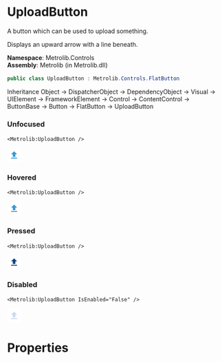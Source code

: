 # UploadButton  

A button which can be used to upload something.

Displays an upward arrow with a line beneath.

**Namespace**: Metrolib.Controls  
**Assembly**: Metrolib (in Metrolib.dll)  

```C#
public class UploadButton : Metrolib.Controls.FlatButton
```

Inheritance Object -> DispatcherObject -> DependencyObject -> Visual -> UIElement -> FrameworkElement -> Control -> ContentControl -> ButtonBase -> Button -> FlatButton -> UploadButton
### Unfocused

```xaml
<Metrolib:UploadButton />

```
![Image of UploadButton, Unfocused](Unfocused.png)

### Hovered

```xaml
<Metrolib:UploadButton />

```
![Image of UploadButton, Hovered](Hovered.png)

### Pressed

```xaml
<Metrolib:UploadButton />

```
![Image of UploadButton, Pressed](Pressed.png)

### Disabled

```xaml
<Metrolib:UploadButton IsEnabled="False" />

```
![Image of UploadButton, Disabled](Disabled.png)

# Properties  

